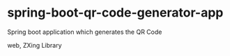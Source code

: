 # spring-boot-qr-code-generator-app
Spring boot application which generates the QR Code

web, ZXing Library
